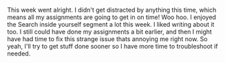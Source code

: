 This week went alright. I didn't get distracted by anything this time, which means
all my assignments are going to get in on time! Woo hoo.
I enjoyed the Search inside yourself segment a lot this week. I liked writing about it too.
I still could have done my assignments a bit earlier, and then I might have had time
to fix this strange issue thats annoying me right now. So yeah, I'll try to get
stuff done sooner so I have more time to troubleshoot if needed.
